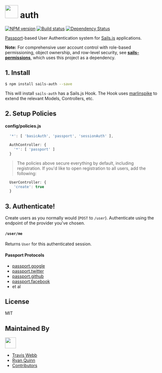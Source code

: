# <img src="http://cdn.tjw.io/images/sails-logo.png" height='43px' /> auth

[![NPM version][npm-image]][npm-url]
[![Build status][travis-image]][travis-url]
[![Dependency Status][daviddm-image]][daviddm-url]

[Passport](http://passportjs.org/)-based User Authentication system for [Sails.js](http://sailsjs.org) applications.

**Note:** For comprehensive user account control with role-based permissioning, object ownership, and row-level security, see [**sails-permissions**](https://github.com/tjwebb/sails-permissions), which uses this project as a dependency.

## 1. Install
```sh
$ npm install sails-auth --save
```
This will install `sails-auth` has a Sails.js Hook. The Hook uses
[marlinspike](https://github.com/tjwebb/marlinspike) to extend the relevant
Models, Controllers, etc.

## 2. Setup Policies

#### config/policies.js
```js
  '*': [ 'basicAuth', 'passport', 'sessionAuth' ],

  AuthController: {
    '*': [ 'passport' ]
  }
```

> The policies above secure everything by default, including registration. If
> you'd like to open registration to all users, add the following:
```js
  UserController: {
    'create': true
  }
```

## 3. Authenticate!

Create users as you normally would (`POST` to `/user`). Authenticate using the
endpoint of the provider you've chosen.

#### `/user/me`
Returns `User` for this authenticated session.

#### Passport Protocols
- [passport.google](https://github.com/jaredhanson/passport-google-oauth)
- [passport.twitter](http://passportjs.org/guide/twitter/)
- [passport.github](https://github.com/jaredhanson/passport-github)
- [passport.facebook](http://passportjs.org/guide/facebook/)
- et al

## License
MIT

## Maintained By
[<img src='http://i.imgur.com/zM0ynQk.jpg' height='36px'>](http://balderdash.co)
- [Travis Webb](https://github.com/tjwebb)
- [Ryan Quinn](https://github.com/ryanwilliamquinn)
- [Contributors](https://github.com/tjwebb/sails-auth/graphs/contributors)

[sails-logo]: http://cdn.tjw.io/images/sails-logo.png
[sails-url]: https://sailsjs.org
[npm-image]: https://img.shields.io/npm/v/sails-auth.svg?style=flat-square
[npm-url]: https://npmjs.org/package/sails-auth
[travis-image]: https://img.shields.io/travis/tjwebb/sails-auth.svg?style=flat-square
[travis-url]: https://travis-ci.org/tjwebb/sails-auth
[daviddm-image]: http://img.shields.io/david/tjwebb/sails-auth.svg?style=flat-square
[daviddm-url]: https://david-dm.org/tjwebb/sails-auth
